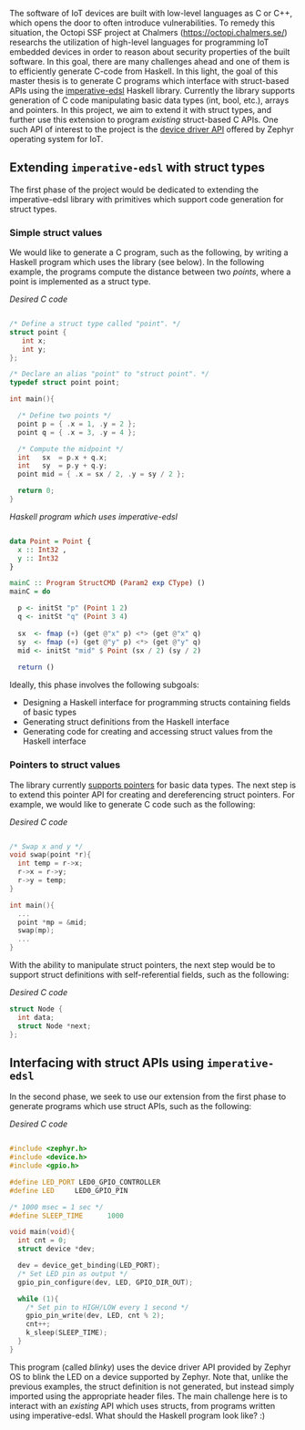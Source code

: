 The software of IoT devices are built with low-level languages as C or C++, which opens the door to often introduce vulnerabilities. To remedy this situation, the Octopi SSF project at Chalmers (https://octopi.chalmers.se/) researchs the utilization of high-level languages for programming IoT embedded devices in order to reason about security properties of the built software. In this goal, there are many challenges ahead and one of them is to efficiently generate C-code from Haskell. In this light, the goal of this master thesis is to generate C programs which interface with struct-based APIs using the [imperative-edsl](http://hackage.haskell.org/package/imperative-edsl-0.8) Haskell library. Currently the library supports generation of C code manipulating basic data types (int, bool, etc.), arrays and pointers. In this project, we aim to extend it with struct types, and further use this extension to program _existing_ struct-based C APIs. One such API of interest to the project is the [device driver API](https://docs.zephyrproject.org/latest/reference/drivers/index.html) offered by Zephyr operating system for IoT.

## Extending `imperative-edsl` with struct types

The first phase of the project would be dedicated to extending the imperative-edsl library with primitives which support code generation for struct types.

### Simple struct values

We would like to generate a C program, such as the following, by writing a Haskell program which uses the library (see below). In the following example, the programs compute the distance between two _points_, where a point is implemented as a struct type.

_Desired C code_
```C

/* Define a struct type called "point". */
struct point {
   int x;
   int y;
};

/* Declare an alias "point" to "struct point". */
typedef struct point point;

int main(){

  /* Define two points */
  point p = { .x = 1, .y = 2 };
  point q = { .x = 3, .y = 4 };

  /* Compute the midpoint */
  int   sx  = p.x + q.x;
  int   sy  = p.y + q.y;
  point mid = { .x = sx / 2, .y = sy / 2 };

  return 0;
}
```

_Haskell program which uses imperative-edsl_
```Haskell

data Point = Point {
  x :: Int32 ,
  y :: Int32
}

mainC :: Program StructCMD (Param2 exp CType) ()
mainC = do

  p <- initSt "p" (Point 1 2)
  q <- initSt "q" (Point 3 4)
  
  sx  <- fmap (+) (get @"x" p) <*> (get @"x" q)
  sy  <- fmap (+) (get @"y" p) <*> (get @"y" q)
  mid <- initSt "mid" $ Point (sx / 2) (sy / 2)
  
  return ()
```

Ideally, this phase involves the following subgoals:

- Designing a Haskell interface for programming structs containing fields of basic types
- Generating struct definitions from the Haskell interface
- Generating code for creating and accessing struct values from the Haskell interface

### Pointers to struct values

The library currently [supports pointers](http://hackage.haskell.org/package/imperative-edsl-0.8/docs/Language-Embedded-Imperative-CMD.html#g:4) for basic data types. The next step is to extend this pointer API for creating and dereferencing struct pointers. For example, we would like to generate C code such as the following: 

_Desired C code_
```C

/* Swap x and y */
void swap(point *r){
  int temp = r->x;
  r->x = r->y;
  r->y = temp;
}

int main(){
  ... 
  point *mp = &mid;
  swap(mp);
  ...
}

```

With the ability to manipulate struct pointers, the next step would be to support struct definitions with self-referential fields, such as the following:

_Desired C code_
```C
struct Node { 
  int data; 
  struct Node *next; 
}; 

```

## Interfacing with struct APIs using `imperative-edsl`

In the second phase, we seek to use our extension from the first phase to generate programs which use struct APIs, such as the following: 

_Desired C code_
```C

#include <zephyr.h>
#include <device.h>
#include <gpio.h>

#define LED_PORT LED0_GPIO_CONTROLLER
#define LED     LED0_GPIO_PIN

/* 1000 msec = 1 sec */
#define SLEEP_TIME      1000

void main(void){
  int cnt = 0;
  struct device *dev;

  dev = device_get_binding(LED_PORT);
  /* Set LED pin as output */
  gpio_pin_configure(dev, LED, GPIO_DIR_OUT);

  while (1){
    /* Set pin to HIGH/LOW every 1 second */
    gpio_pin_write(dev, LED, cnt % 2);
    cnt++;
    k_sleep(SLEEP_TIME);
  }
}
```

This program (called _blinky_) uses the device driver API provided by Zephyr OS to blink the LED on a device supported by Zephyr. Note that, unlike the previous examples, the struct definition is not generated, but instead simply imported using the appropriate header files. The main challenge here is to interact with an _existing_ API which uses structs, from programs written using imperative-edsl. What should the Haskell program look like? :)
